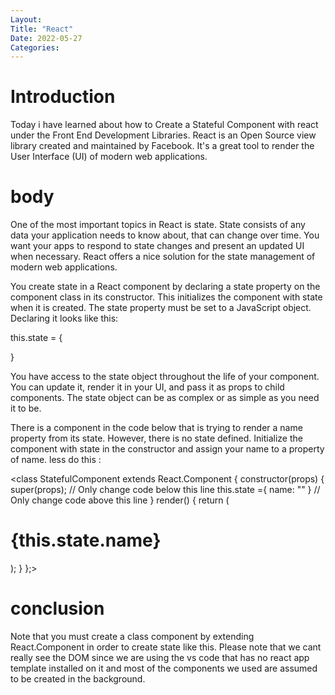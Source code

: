 ```yaml
---
Layout:
Title: "React"
Date: 2022-05-27
Categories:
---
```


# Introduction

Today i have learned about how to Create a Stateful Component
 with react
under the Front End Development Libraries.
React is an Open Source view library created and maintained by Facebook. It's a 
great tool to render the User Interface
(UI) of modern web applications.

# body
One of the most important topics in React is state. State consists of any data your application needs to know about, that can change over time. You want your apps to respond to state changes and present an updated UI when necessary. React offers a nice solution for the state management of modern web applications.

You create state in a React component by declaring a state property on the component class in its constructor. This initializes the component with state when it is created. The state property must be set to a JavaScript object. Declaring it looks like this:

this.state = {

}

You have access to the state object throughout the life of your component. You can update it, render it in your UI, and pass it as props to child components. The state object can be as complex or as simple as you need it to be.

There is a component in the code below that is trying to render a name property from its state. However, there is no state defined. Initialize the component with state in the constructor and assign your name to a property of name.
less do this :

<class StatefulComponent extends React.Component {
  constructor(props) {
    super(props);
    // Only change code below this line
this.state ={
  name: ""
}
    // Only change code above this line
  }
  render() {
    return (
      <div>
        <h1>{this.state.name}</h1>
      </div>
    );
  }
};>

# conclusion
Note that you must create a class component by extending React.Component in order to create state like this.
Please note that  we cant really see the DOM since we are using the 
vs code that has no react app template installed
on it and most of the components we used are assumed to be created in the background.
